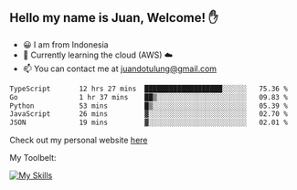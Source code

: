 ## Hello my name is Juan, Welcome! ✋

- 😀 I am from Indonesia
- 📖 Currently learning the cloud (AWS) ☁️
- 📫 You can contact me at juandotulung@gmail.com

<!--START_SECTION:waka-->

```txt
TypeScript       12 hrs 27 mins  ███████████████████░░░░░░   75.36 %
Go               1 hr 37 mins    ██▒░░░░░░░░░░░░░░░░░░░░░░   09.83 %
Python           53 mins         █▒░░░░░░░░░░░░░░░░░░░░░░░   05.39 %
JavaScript       26 mins         ▓░░░░░░░░░░░░░░░░░░░░░░░░   02.70 %
JSON             19 mins         ▓░░░░░░░░░░░░░░░░░░░░░░░░   02.01 %
```

<!--END_SECTION:waka-->

Check out my personal website [here](https://juanchristian.com)

My Toolbelt:

[![My Skills](https://skillicons.dev/icons?i=go,js,ts,nodejs,express,react,nextjs,vue,tailwind,vite,html,css,python,php,aws,bash,linux,postgres,mysql,redis,kafka,docker,vercel,netlify,vscode,figma)](https://skillicons.dev)

